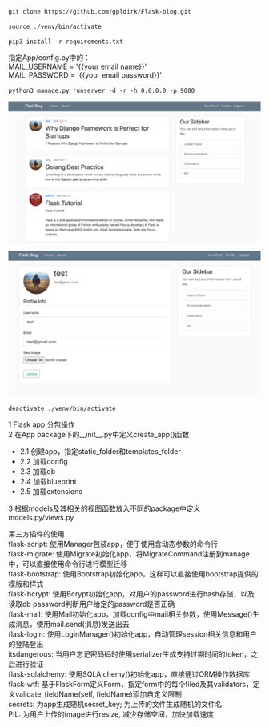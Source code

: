 ```
git clone https://github.com/gpldirk/Flask-blog.git
```

```
source ./venv/bin/activate
```

```
pip3 install -r requirements.txt
```

指定App/config.py中的：\
MAIL_USERNAME = '{{your email name}}' \
MAIL_PASSWORD = '{{your email password}}' 

```
python3 manage.py runserver -d -r -h 0.0.0.0 -p 9000 
```

![avatar](./main.png) 


![avatar](./profile.png)

```
deactivate ./venv/bin/activate
```

1 Flask app 分包操作 \
2 在App package下的__init__.py中定义create_app()函数 
- 2.1 创建app，指定static_folder和templates_folder 
- 2.2 加载config 
- 2.3 加载db 
- 2.4 加载blueprint 
- 2.5 加载extensions 

3 根据models及其相关的视图函数放入不同的package中定义models.py/views.py

第三方插件的使用 \
flask-script: 使用Manager包装app，便于使用含动态参数的命令行 \
flask-migrate: 使用Migrate初始化app，将MigrateCommand注册到manage中，可以直接使用命令行进行模型迁移 \
flask-bootstrap: 使用Bootstrap初始化app，这样可以直接使用bootstrap提供的模版和样式 \
flask-bcrypt: 使用Bcrypt初始化app，对用户的password进行hash存储，以及读取db password判断用户给定的password是否正确 \
flask-mail: 使用Mail初始化app，加载config中mail相关参数，使用Message()生成消息，使用mail.send(消息)发送出去 \
flask-login: 使用LoginManager()初始化app，自动管理session相关信息和用户的登陆登出 \
itsdangerous: 当用户忘记密码码时使用serializer生成支持过期时间的token，之后进行验证 \
flask-sqlalchemy: 使用SQLAlchemy()初始化app，直接通过ORM操作数据库 \
flask-wtf: 基于FlaskForm定义Form，指定form中的每个filed及其validators，定义validate_fieldName(self, fieldName)添加自定义限制 \
secrets: 为app生成随机secret_key; 为上传的文件生成随机的文件名 \
PIL: 为用户上传的image进行resize, 减少存储空间，加快加载速度




    
